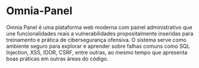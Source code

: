 # Omnia-Panel
Omnia Panel é uma plataforma web moderna com painel administrativo que une funcionalidades reais a vulnerabilidades propositalmente inseridas para treinamento e prática de cibersegurança ofensiva. O sistema serve como ambiente seguro para explorar e aprender sobre falhas comuns como SQL Injection, XSS, IDOR, CSRF, entre outras, ao mesmo tempo que apresenta boas práticas em outras áreas do código.
